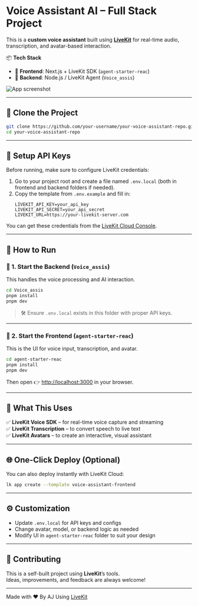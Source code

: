 
# Voice Assistant AI – Full Stack Project

This is a **custom voice assistant** built using **[LiveKit](https://livekit.io/)** for real-time audio, transcription, and avatar-based interaction.

📦 **Tech Stack**
- 🎯 **Frontend**: Next.js + LiveKit SDK (`agent-starter-reac`)
- 🧠 **Backend**: Node.js / LiveKit Agent (`Voice_assis`)

![App screenshot](screenshot.png)


---

## 📁 Clone the Project

```bash
git clone https://github.com/your-username/your-voice-assistant-repo.git
cd your-voice-assistant-repo
```

---

## 🔑 Setup API Keys

Before running, make sure to configure LiveKit credentials:

1. Go to your project root and create a file named `.env.local` (both in frontend and backend folders if needed).
2. Copy the template from `.env.example` and fill in:
    ```
    LIVEKIT_API_KEY=your_api_key
    LIVEKIT_API_SECRET=your_api_secret
    LIVEKIT_URL=https://your-livekit-server.com
    ```

You can get these credentials from the [LiveKit Cloud Console](https://cloud.livekit.io/).

---

## 🚀 How to Run

### 🔹 1. Start the Backend (`Voice_assis`)

This handles the voice processing and AI interaction.

```bash
cd Voice_assis
pnpm install
pnpm dev
```

> 🛠 Ensure `.env.local` exists in this folder with proper API keys.

---

### 🔹 2. Start the Frontend (`agent-starter-reac`)

This is the UI for voice input, transcription, and avatar.

```bash
cd agent-starter-reac
pnpm install
pnpm dev
```

Then open 👉 [http://localhost:3000](http://localhost:3000) in your browser.

---

## 🎯 What This Uses

✅ **LiveKit Voice SDK** – for real-time voice capture and streaming  
✅ **LiveKit Transcription** – to convert speech to live text  
✅ **LiveKit Avatars** – to create an interactive, visual assistant

---

## 🌐 One-Click Deploy (Optional)

You can also deploy instantly with LiveKit Cloud:

```bash
lk app create --template voice-assistant-frontend
```

---

## ⚙️ Customization

- Update `.env.local` for API keys and configs
- Change avatar, model, or backend logic as needed
- Modify UI in `agent-starter-reac` folder to suit your design

---

## 🤝 Contributing

This is a self-built project using **LiveKit**’s tools.  
Ideas, improvements, and feedback are always welcome!

---

Made with ❤️ By AJ Using [LiveKit](https://livekit.io/)
